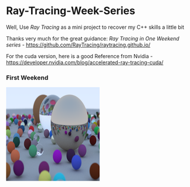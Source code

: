 # Ray-Tracing-Week-Series
Well, Use *Ray Tracing* as a mini project to recover my C++ skills a little bit

Thanks very much for the great guidance: *Ray Tracing in One Weekend series* - https://github.com/RayTracing/raytracing.github.io/

For the cuda version, here is a good Reference from Nvidia - https://developer.nvidia.com/blog/accelerated-ray-tracing-cuda/

### First Weekend
![image](Result.PNG)

